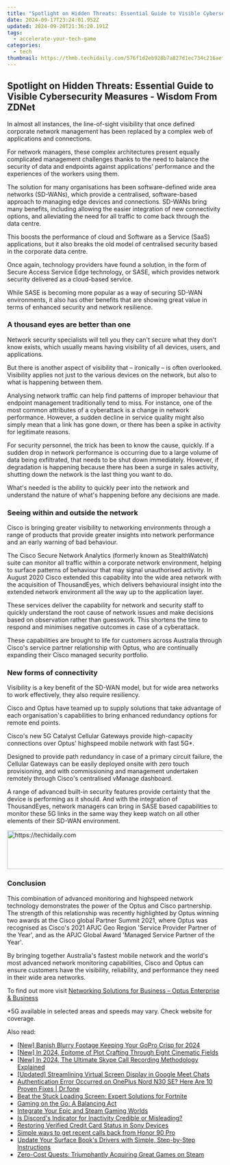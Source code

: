 ```yaml
---
title: "Spotlight on Hidden Threats: Essential Guide to Visible Cybersecurity Measures - Wisdom From ZDNet"
date: 2024-09-17T23:24:01.952Z
updated: 2024-09-20T21:36:20.191Z
tags:
  - accelerate-your-tech-game
categories:
  - tech
thumbnail: https://thmb.techidaily.com/576f1d2eb928b7a827d1ec734c216aef4f0582c102001532905c0076072bec26.jpg
---
```


## Spotlight on Hidden Threats: Essential Guide to Visible Cybersecurity Measures - Wisdom From ZDNet

In almost all instances, the line-of-sight visibility that once defined corporate network management has been replaced by a complex web of applications and connections.

For network managers, these complex architectures present equally complicated management challenges thanks to the need to balance the security of data and endpoints against applications' performance and the experiences of the workers using them.

The solution for many organisations has been software-defined wide area networks (SD-WANs), which provide a centralised, software-based approach to managing edge devices and connections. SD-WANs bring many benefits, including allowing the easier integration of new connectivity options, and alleviating the need for all traffic to come back through the data centre.

This boosts the performance of cloud and Software as a Service (SaaS) applications, but it also breaks the old model of centralised security based in the corporate data centre.

Once again, technology providers have found a solution, in the form of Secure Access Service Edge technology, or SASE, which provides network security delivered as a cloud-based service.

While SASE is becoming more popular as a way of securing SD-WAN environments, it also has other benefits that are showing great value in terms of enhanced security and network resilience.

### **A thousand eyes are better than one**

Network security specialists will tell you they can't secure what they don't know exists, which usually means having visibility of all devices, users, and applications.

But there is another aspect of visibility that – ironically – is often overlooked. Visibility applies not just to the various devices on the network, but also to what is happening between them.

Analysing network traffic can help find patterns of improper behaviour that endpoint management traditionally tend to miss. For instance, one of the most common attributes of a cyberattack is a change in network performance. However, a sudden decline in service quality might also simply mean that a link has gone down, or there has been a spike in activity for legitimate reasons.

For security personnel, the trick has been to know the cause, quickly. If a sudden drop in network performance is occurring due to a large volume of data being exfiltrated, that needs to be shut down immediately. However, if degradation is happening because there has been a surge in sales activity, shutting down the network is the last thing you want to do.

What's needed is the ability to quickly peer into the network and understand the nature of what's happening before any decisions are made.

### **Seeing within and outside the network**

Cisco is bringing greater visibility to networking environments through a range of products that provide greater insights into network performance and an early warning of bad behaviour.

The Cisco Secure Network Analytics (formerly known as StealthWatch) suite can monitor all traffic within a corporate network environment, helping to surface patterns of behaviour that may signal unauthorised activity. In August 2020 Cisco extended this capability into the wide area network with the acquisition of ThousandEyes, which delivers behavioural insight into the extended network environment all the way up to the application layer.

These services deliver the capability for network and security staff to quickly understand the root cause of network issues and make decisions based on observation rather than guesswork. This shortens the time to respond and minimises negative outcomes in case of a cyberattack.

These capabilities are brought to life for customers across Australia through Cisco's service partner relationship with Optus, who are continually expanding their Cisco managed security portfolio.

### **New forms of connectivity**

Visibility is a key benefit of the SD-WAN model, but for wide area networks to work effectively, they also require resiliency. 

Cisco and Optus have teamed up to supply solutions that take advantage of each organisation's capabilities to bring enhanced redundancy options for remote end points.

Cisco's new 5G Catalyst Cellular Gateways provide high-capacity connections over Optus' highspeed mobile network with fast 5G\*.

Designed to provide path redundancy in case of a primary circuit failure, the Cellular Gateways can be easily deployed onsite with zero touch provisioning, and with commissioning and management undertaken remotely through Cisco's centralised vManage dashboard.

A range of advanced built-in security features provide certainty that the device is performing as it should. And with the integration of ThousandEyes, network managers can bring in SASE based capabilities to monitor these 5G links in the same way they keep watch on all other elements of their SD-WAN environment. 

<!-- affiliate ads begin -->
<a href="https://appsumo.8odi.net/c/5597632/2068440/7443" target="_top" id="2068440">
  <img src="//a.impactradius-go.com/display-ad/7443-2068440" border="0" alt="https://techidaily.com" width="728" height="90"/>
</a>
<img height="0" width="0" src="https://appsumo.8odi.net/i/5597632/2068440/7443" style="position:absolute;visibility:hidden;" border="0" />
<!-- affiliate ads end -->

### **Conclusion**

This combination of advanced monitoring and highspeed network technology demonstrates the power of the Optus and Cisco partnership. The strength of this relationship was recently highlighted by Optus winning two awards at the Cisco global Partner Summit 2021, where Optus was recognised as Cisco's 2021 APJC Geo Region 'Service Provider Partner of the Year', and as the APJC Global Award 'Managed Service Partner of the Year'.

By bringing together Australia's fastest mobile network and the world's most advanced network monitoring capabilities, Cisco and Optus can ensure customers have the visibility, reliability, and performance they need in their wide area networks.

To find out more visit [Networking Solutions for Business – Optus Enterprise & Business](https://www.optus.com.au/enterprise/networking/network-solutions)

\*5G available in selected areas and speeds may vary. Check website for coverage.

<ins class="adsbygoogle"
     style="display:block"
     data-ad-format="autorelaxed"
     data-ad-client="ca-pub-7571918770474297"
     data-ad-slot="1223367746"></ins>

<ins class="adsbygoogle"
     style="display:block"
     data-ad-client="ca-pub-7571918770474297"
     data-ad-slot="8358498916"
     data-ad-format="auto"
     data-full-width-responsive="true"></ins>

<span class="atpl-alsoreadstyle">Also read:</span>
<div><ul>
<li><a href="https://vp-tips.techidaily.com/new-banish-blurry-footage-keeping-your-gopro-crisp-for-2024/"><u>[New] Banish Blurry Footage Keeping Your GoPro Crisp for 2024</u></a></li>
<li><a href="https://fox-cloud.techidaily.com/new-in-2024-epitome-of-plot-crafting-through-eight-cinematic-fields/"><u>[New] In 2024, Epitome of Plot Crafting Through Eight Cinematic Fields</u></a></li>
<li><a href="https://desktop-recording.techidaily.com/new-in-2024-the-ultimate-skype-call-recording-methodology-explained/"><u>[New] In 2024, The Ultimate Skype Call Recording Methodology Explained</u></a></li>
<li><a href="https://visual-screen-recording.techidaily.com/updated-streamlining-virtual-screen-display-in-google-meet-chats/"><u>[Updated] Streamlining Virtual Screen Display in Google Meet Chats</u></a></li>
<li><a href="https://howto.techidaily.com/authentication-error-occurred-on-oneplus-nord-n30-se-here-are-10-proven-fixes-drfone-by-drfone-fix-android-problems-fix-android-problems/"><u>Authentication Error Occurred on OnePlus Nord N30 SE? Here Are 10 Proven Fixes | Dr.fone</u></a></li>
<li><a href="https://win-solutions.techidaily.com/beat-the-stuck-loading-screen-expert-solutions-for-fortnite/"><u>Beat the Stuck Loading Screen: Expert Solutions for Fortnite</u></a></li>
<li><a href="https://games-able.techidaily.com/gaming-on-the-go-a-balancing-act/"><u>Gaming on the Go: A Balancing Act</u></a></li>
<li><a href="https://games-able.techidaily.com/integrate-your-epic-and-steam-gaming-worlds/"><u>Integrate Your Epic and Steam Gaming Worlds</u></a></li>
<li><a href="https://games-able.techidaily.com/is-discords-indicator-for-inactivity-credible-or-misleading/"><u>Is Discord's Indicator for Inactivity Credible or Misleading?</u></a></li>
<li><a href="https://games-able.techidaily.com/restoring-verified-credit-card-status-in-sony-devices/"><u>Restoring Verified Credit Card Status in Sony Devices</u></a></li>
<li><a href="https://techidaily.com/simple-ways-to-get-recent-calls-back-from-honor-90-pro-by-fonelab-android-recover-call-logs/"><u>Simple ways to get recent calls back from Honor 90 Pro</u></a></li>
<li><a href="https://win-dash.techidaily.com/update-your-surface-books-drivers-with-simple-step-by-step-instructions/"><u>Update Your Surface Book's Drivers with Simple, Step-by-Step Instructions</u></a></li>
<li><a href="https://games-able.techidaily.com/zero-cost-quests-triumphantly-acquiring-great-games-on-steam/"><u>Zero-Cost Quests: Triumphantly Acquiring Great Games on Steam</u></a></li>
</ul></div>


